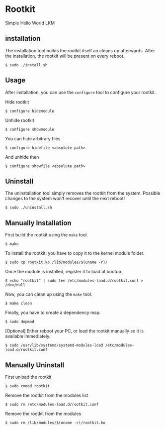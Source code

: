 # Rootkit
Simple Hello World LKM

## installation
The installation tool builds the rootkit itself an cleans up afterwards. After the installation, the rootkit will be present on every reboot.
```
$ sudo ./install.sh
```

## Usage
After installation, you can use the `configure` tool to configure your rootkit.

Hide rootkit
```
$ configure hidemodule
```

Unhide rootkit
```
$ configure showmodule
```

You can hide arbitrary files
```
$ configure hidefile <absolute path>
```

And unhide then
```
$ configure showfile <absolute path>
```


## Uninstall
The uninstallation tool simply removes the rootkit from the system. Possible changes to the system won't recover until the next reboot!

```
$ sudo ./uninstall.sh
```


## Manually Installation
First build the rootkit using the `make` tool.

```
$ make
```

To install the rootkit, you have to copy it to the kernel module folder.

```
$ sudo cp rootkit.ko /lib/modules/$(uname -r)/
```

Once the module is installed, register it to load at bootup

```
$ echo "rootkit" | sudo tee /etc/modules-load.d/rootkit.conf > /dev/null
```

Now, you can clean up using the `make` tool.

```
$ make clean
```

Finally, you have to create a dependency map.

```
$ sudo depmod
```

[Optional] Either reboot your PC, or load the rootkit manually so it is available immediately.

```
$ sudo /usr/lib/systemd/systemd-modules-load /etc/modules-load.d/rootkit.conf
```

## Manually Uninstall

First unload the rootkit

```
$ sudo rmmod rootkit
```

Remove the rootkit from the modules list

```
$ sudo rm /etc/modules-load.d/rootkit.conf
```

Remove the rootkit from the modules

```
$ sudo rm /lib/modules/$(uname -r)/rootkit.ko
```